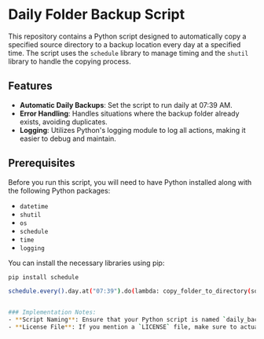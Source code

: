 # Daily Folder Backup Script

This repository contains a Python script designed to automatically copy a specified source directory to a backup location every day at a specified time. The script uses the `schedule` library to manage timing and the `shutil` library to handle the copying process.

## Features

- **Automatic Daily Backups**: Set the script to run daily at 07:39 AM.
- **Error Handling**: Handles situations where the backup folder already exists, avoiding duplicates.
- **Logging**: Utilizes Python's logging module to log all actions, making it easier to debug and maintain.

## Prerequisites

Before you run this script, you will need to have Python installed along with the following Python packages:
- `datetime`
- `shutil`
- `os`
- `schedule`
- `time`
- `logging`

You can install the necessary libraries using pip:

```bash
pip install schedule

schedule.every().day.at("07:39").do(lambda: copy_folder_to_directory(source_dir, destination_dir))


### Implementation Notes:
- **Script Naming**: Ensure that your Python script is named `daily_backup.py` or adjust the documentation to match the actual filename.
- **License File**: If you mention a `LICENSE` file, make sure to actually include one in your repository. You can easily find MIT License templates online to include in your repository.



